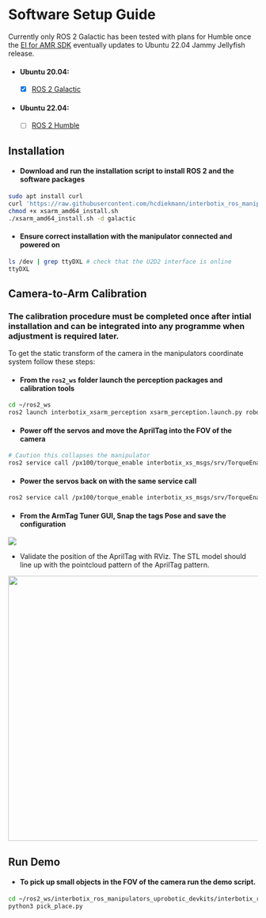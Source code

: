 # Software Setup Guide
Currently only ROS 2 Galactic has been tested with plans for Humble once the [EI for AMR SDK](https://www.intel.com/content/www/us/en/developer/topic-technology/edge-5g/edge-solutions/autonomous-mobile-robots/overview.html) eventually updates to Ubuntu 22.04 Jammy Jellyfish release.

 - #### Ubuntu 20.04: 
   - [x] [ROS 2 Galactic]()
 - #### Ubuntu 22.04:
   - [ ] [ROS 2 Humble]()

## **Installation**
- #### Download and run the installation script to install ROS 2 and the software packages 
```bash
sudo apt install curl
curl 'https://raw.githubusercontent.com/hcdiekmann/interbotix_ros_manipulators_uprobotic_devkits/galactic/interbotix_ros_xsarms/install/amd64/xsarm_amd64_install.sh' > xsarm_amd64_install.sh
chmod +x xsarm_amd64_install.sh
./xsarm_amd64_install.sh -d galactic
```
- #### Ensure correct installation with the manipulator connected and powered on
```bash
ls /dev | grep ttyDXL # check that the U2D2 interface is online
ttyDXL
```

## **Camera-to-Arm Calibration**
### The calibration procedure must be completed once after intial installation and can be integrated into any programme when adjustment is required later. 

To get the static transform of the camera in the manipulators coordinate system follow these steps: 
- #### From the `ros2_ws` folder launch the perception packages and calibration tools
```bash
cd ~/ros2_ws
ros2 launch interbotix_xsarm_perception xsarm_perception.launch.py robot_model:=px100 use_pointcloud_tuner_gui:=true use_armtag_tuner_gui:=true
```
- #### Power off the servos and move the AprilTag into the FOV of the camera
```bash
# Caution this collapses the manipulator
ros2 service call /px100/torque_enable interbotix_xs_msgs/srv/TorqueEnable "{cmd_type: 'group', name: 'all', enable: false}"
```

- #### Power the servos back on with the same service call
```bash
ros2 service call /px100/torque_enable interbotix_xs_msgs/srv/TorqueEnable "{cmd_type: 'group', name: 'all', enable: true}"
```
- #### From the ArmTag Tuner GUI, Snap the tags Pose and save the configuration
<img src="https://user-images.githubusercontent.com/13176191/213815335-7a1a3866-a459-496e-907c-1864c787a4a2.png" >

- Validate the position of the AprilTag with RViz. 
The STL model should line up with the pointcloud pattern of the AprilTag pattern.

<img src="https://user-images.githubusercontent.com/13176191/213814735-3151e64b-be32-48a6-b247-ecff376d5426.png"  width="730" height="535">

## **Run Demo**
- #### To pick up small objects in the FOV of the camera run the demo script.
```bash
cd ~/ros2_ws/interbotix_ros_manipulators_uprobotic_devkits/interbotix_ros_xsarms/interbotix_xsarm_perception/demos
python3 pick_place.py
```